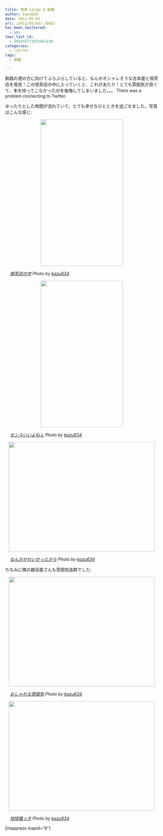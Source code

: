 ```yaml
---
title: 喫茶 Largo @ 釧路
author: kazu634
date: 2011-05-03
url: /2011/05/03/_1683/
has_been_twittered:
  - yes
tmac_last_id:
  - 303816771075461120
categories:
  - つれづれ
tags:
  - 釧路

---
```

釧路の港の方に向けてぶらぶらしていると、なんかオシャレそうな古本屋と喫茶店を発見！この喫茶店の中に入っていくと、これがあたり！とても雰囲気が良くて、本を持ってこなかったのを後悔してしまいました。。。 There was a problem connecting to Twitter. 

ゆったりとした時間が流れていて、とても幸せなひとときを過ごせました。写真はこんな感じ:

<p style="text-align: center;">
<a href="http://blog.kazu634.com/2011/05/03/%e5%96%ab%e8%8c%b6-largo-%e9%87%a7%e8%b7%af/attachment/1013/" onclick="__gaTracker('send', 'event', 'outbound-article', 'http://blog.kazu634.com/2011/05/03/%e5%96%ab%e8%8c%b6-largo-%e9%87%a7%e8%b7%af/attachment/1013/', '');" title=''><img width="270" height="480" src="http://blog.kazu634.com/wp-content/uploads/2012/06/jpg95" class="attachment-large aligncenter wp-image-1013" alt="" title="" /></a>
</p>

<cite class="flickr_photographer"><img src="http://www.flickr.com/favicon.ico" alt="" width="16" /><a href="http://www.flickr.com/photos/42332031@N02/5672336380/" onclick="__gaTracker('send', 'event', 'outbound-article', 'http://www.flickr.com/photos/42332031@N02/5672336380/', '喫茶店の中');" rel="nofollow"  target="_blank">喫茶店の中</a> Photo by <a href="http://www.flickr.com/photos/42332031@N02/" onclick="__gaTracker('send', 'event', 'outbound-article', 'http://www.flickr.com/photos/42332031@N02/', 'kazu634');" rel="nofollow"  target="_blank">kazu634</a></cite>

<p style="text-align: center;">
<a href="http://blog.kazu634.com/2011/05/03/%e5%96%ab%e8%8c%b6-largo-%e9%87%a7%e8%b7%af/attachment/1014/" onclick="__gaTracker('send', 'event', 'outbound-article', 'http://blog.kazu634.com/2011/05/03/%e5%96%ab%e8%8c%b6-largo-%e9%87%a7%e8%b7%af/attachment/1014/', '');" title=''><img width="270" height="480" src="http://blog.kazu634.com/wp-content/uploads/2012/06/jpg96" class="attachment-large aligncenter wp-image-1014" alt="" title="" /></a>
</p>

<cite class="flickr_photographer"><img src="http://www.flickr.com/favicon.ico" alt="" width="16" /><a href="http://www.flickr.com/photos/42332031@N02/5672336776/" onclick="__gaTracker('send', 'event', 'outbound-article', 'http://www.flickr.com/photos/42332031@N02/5672336776/', 'センスいいよねぇ');" rel="nofollow"  target="_blank">センスいいよねぇ</a> Photo by <a href="http://www.flickr.com/photos/42332031@N02/" onclick="__gaTracker('send', 'event', 'outbound-article', 'http://www.flickr.com/photos/42332031@N02/', 'kazu634');" rel="nofollow"  target="_blank">kazu634</a></cite>

<p style="text-align: center;">
<a href="http://blog.kazu634.com/2011/05/03/%e5%96%ab%e8%8c%b6-largo-%e9%87%a7%e8%b7%af/attachment/1015/" onclick="__gaTracker('send', 'event', 'outbound-article', 'http://blog.kazu634.com/2011/05/03/%e5%96%ab%e8%8c%b6-largo-%e9%87%a7%e8%b7%af/attachment/1015/', '');" title=''><img width="480" height="359" src="http://blog.kazu634.com/wp-content/uploads/2012/06/jpg97" class="attachment-large aligncenter wp-image-1015" alt="" title="" srcset="http://blog.kazu634.com/wp-content/uploads/2012/06/jpg97-300x224.jpg 300w, http://blog.kazu634.com/wp-content/uploads/2012/06/jpg97 480w" sizes="(max-width: 480px) 100vw, 480px" /></a>
</p>

<cite class="flickr_photographer"><img src="http://www.flickr.com/favicon.ico" alt="" width="16" /><a href="http://www.flickr.com/photos/42332031@N02/5672337006/" onclick="__gaTracker('send', 'event', 'outbound-article', 'http://www.flickr.com/photos/42332031@N02/5672337006/', 'なんかかわいかったから');" rel="nofollow"  target="_blank">なんかかわいかったから</a> Photo by <a href="http://www.flickr.com/photos/42332031@N02/" onclick="__gaTracker('send', 'event', 'outbound-article', 'http://www.flickr.com/photos/42332031@N02/', 'kazu634');" rel="nofollow"  target="_blank">kazu634</a></cite>

ちなみに隣の雑貨屋さんも雰囲気抜群でした:

<p style="text-align: center;">
<a href="http://blog.kazu634.com/2011/05/03/%e5%96%ab%e8%8c%b6-largo-%e9%87%a7%e8%b7%af/attachment/1016/" onclick="__gaTracker('send', 'event', 'outbound-article', 'http://blog.kazu634.com/2011/05/03/%e5%96%ab%e8%8c%b6-largo-%e9%87%a7%e8%b7%af/attachment/1016/', '');" title=''><img width="480" height="359" src="http://blog.kazu634.com/wp-content/uploads/2012/06/jpg98" class="attachment-large aligncenter wp-image-1016" alt="" title="" srcset="http://blog.kazu634.com/wp-content/uploads/2012/06/jpg98-300x224.jpg 300w, http://blog.kazu634.com/wp-content/uploads/2012/06/jpg98 480w" sizes="(max-width: 480px) 100vw, 480px" /></a>
</p>

<cite class="flickr_photographer"><img src="http://www.flickr.com/favicon.ico" alt="" width="16" /><a href="http://www.flickr.com/photos/42332031@N02/5671772721/" onclick="__gaTracker('send', 'event', 'outbound-article', 'http://www.flickr.com/photos/42332031@N02/5671772721/', 'おしゃれな雰囲気');" rel="nofollow"  target="_blank">おしゃれな雰囲気</a> Photo by <a href="http://www.flickr.com/photos/42332031@N02/" onclick="__gaTracker('send', 'event', 'outbound-article', 'http://www.flickr.com/photos/42332031@N02/', 'kazu634');" rel="nofollow"  target="_blank">kazu634</a></cite>

<p style="text-align: center;">
<a href="http://blog.kazu634.com/2011/05/03/%e5%96%ab%e8%8c%b6-largo-%e9%87%a7%e8%b7%af/attachment/1017/" onclick="__gaTracker('send', 'event', 'outbound-article', 'http://blog.kazu634.com/2011/05/03/%e5%96%ab%e8%8c%b6-largo-%e9%87%a7%e8%b7%af/attachment/1017/', '');" title=''><img width="480" height="359" src="http://blog.kazu634.com/wp-content/uploads/2012/06/jpg99" class="attachment-large aligncenter wp-image-1017" alt="" title="" srcset="http://blog.kazu634.com/wp-content/uploads/2012/06/jpg99-300x224.jpg 300w, http://blog.kazu634.com/wp-content/uploads/2012/06/jpg99 480w" sizes="(max-width: 480px) 100vw, 480px" /></a>
</p>

<cite class="flickr_photographer"><img src="http://www.flickr.com/favicon.ico" alt="" width="16" /><a href="http://www.flickr.com/photos/42332031@N02/5672339650/" onclick="__gaTracker('send', 'event', 'outbound-article', 'http://www.flickr.com/photos/42332031@N02/5672339650/', '地球儀っす');" rel="nofollow"  target="_blank">地球儀っす</a> Photo by <a href="http://www.flickr.com/photos/42332031@N02/" onclick="__gaTracker('send', 'event', 'outbound-article', 'http://www.flickr.com/photos/42332031@N02/', 'kazu634');" rel="nofollow"  target="_blank">kazu634</a></cite>

[mappress mapid=&#8221;4&#8243;]